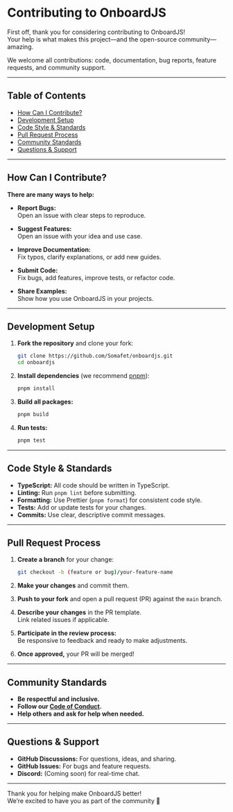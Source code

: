# Contributing to OnboardJS

First off, thank you for considering contributing to OnboardJS!  
Your help is what makes this project—and the open-source community—amazing.

We welcome all contributions: code, documentation, bug reports, feature requests, and community support.

---

## Table of Contents

- [How Can I Contribute?](#how-can-i-contribute)
- [Development Setup](#development-setup)
- [Code Style & Standards](#code-style--standards)
- [Pull Request Process](#pull-request-process)
- [Community Standards](#community-standards)
- [Questions & Support](#questions--support)

---

## How Can I Contribute?

**There are many ways to help:**

- **Report Bugs:**  
  Open an issue with clear steps to reproduce.

- **Suggest Features:**  
  Open an issue with your idea and use case.

- **Improve Documentation:**  
  Fix typos, clarify explanations, or add new guides.

- **Submit Code:**  
  Fix bugs, add features, improve tests, or refactor code.

- **Share Examples:**  
  Show how you use OnboardJS in your projects.

---

## Development Setup

1. **Fork the repository** and clone your fork:

   ```bash
   git clone https://github.com/Somafet/onboardjs.git
   cd onboardjs
   ```

2. **Install dependencies** (we recommend [pnpm](https://pnpm.io/)):

   ```bash
   pnpm install
   ```

3. **Build all packages:**

   ```bash
   pnpm build
   ```

4. **Run tests:**

   ```bash
   pnpm test
   ```

---

## Code Style & Standards

- **TypeScript:** All code should be written in TypeScript.
- **Linting:** Run `pnpm lint` before submitting.
- **Formatting:** Use Prettier (`pnpm format`) for consistent code style.
- **Tests:** Add or update tests for your changes.
- **Commits:** Use clear, descriptive commit messages.

---

## Pull Request Process

1. **Create a branch** for your change:

   ```bash
   git checkout -b (feature or bug)/your-feature-name
   ```

2. **Make your changes** and commit them.

3. **Push to your fork** and open a pull request (PR) against the `main` branch.

4. **Describe your changes** in the PR template.  
   Link related issues if applicable.

5. **Participate in the review process:**  
   Be responsive to feedback and ready to make adjustments.

6. **Once approved,** your PR will be merged!

---

## Community Standards

- **Be respectful and inclusive.**
- **Follow our [Code of Conduct](./CODE_OF_CONDUCT.md).**
- **Help others and ask for help when needed.**

---

## Questions & Support

- **GitHub Discussions:** For questions, ideas, and sharing.
- **GitHub Issues:** For bugs and feature requests.
- **Discord:** (Coming soon) for real-time chat.

---

Thank you for helping make OnboardJS better!  
We’re excited to have you as part of the community 🚀
